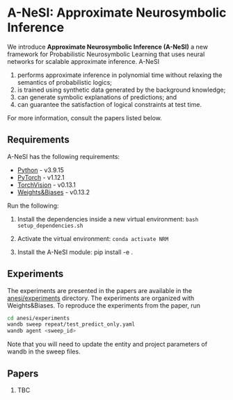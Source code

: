 # A-NeSI: Approximate Neurosymbolic Inference

We introduce **Approximate Neurosymbolic Inference (A-NeSI)** a new framework for Probabilistic Neurosymbolic Learning that uses neural networks for scalable approximate inference. A-NeSI 
1. performs approximate inference in polynomial time without relaxing the semantics of probabilistic logics; 
2. is trained using synthetic data generated by the background knowledge; 
3. can generate symbolic explanations of predictions; and 
4. can guarantee the satisfaction of logical constraints at test time. 

For more information, consult the papers listed below.

## Requirements

A-NeSI has the following requirements:

* [Python](https://www.python.org/) - v3.9.15
* [PyTorch](https://pytorch.org/) - v1.12.1
* [TorchVision](https://pytorch.org/vision/stable/index.html) - v0.13.1
* [Weights&Biases](https://wandb.ai/) - v0.13.2

Run the following:

1. Install the dependencies inside a new virtual environment: `bash setup_dependencies.sh`

2. Activate the virtual environment: `conda activate NRM`

3. Install the A-NeSI module: pip install -e .

## Experiments

The experiments are presented in the papers are available in the [anesi/experiments](anesi/experiments) directory. The experiments are organized with Weights&Biases. To reproduce the experiments from the paper, run
```bash
cd anesi/experiments
wandb sweep repeat/test_predict_only.yaml
wandb agent <sweep_id>
```
Note that you will need to update the entity and project parameters of wandb in the sweep files. 

## Papers
1. TBC
